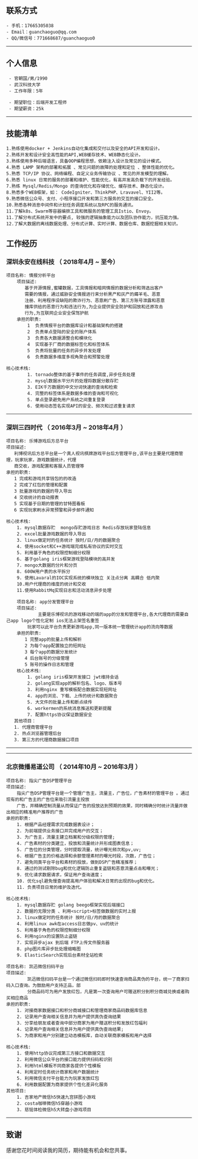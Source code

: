 ## 联系方式
    - 手机：17665305038
    - Email：guanchaoguo@qq.com
    - QQ/微信号：771668687/guanchaoguo0
---
## 个人信息

     - 官朝国/男/1990
     - 武汉科技大学
     - 工作年限：5年

     - 期望职位：后端开发工程师
     - 期望薪资：25k
---
## 技能清单
	1.熟练使用docker + Jenkins自动化集成和交付以及安全的API开发和设计。
	2.熟练开发和设计安全高性能的API,WEB缓存技术、WEB静态化设计。
	3.熟练使用多种后端语言，具备OOP编程思想，依赖注入设计及常见的设计模式。
	4.熟悉 LAMP 架构的部署和拓展 、常见问题的故障的处理和定位 、整体性能的优化。
	5.熟悉 TCP/IP 协议、网络编程、自定义业务传输协议 、常见的并发模型的理解。
	6.熟悉 linux 日常的服务的部署和维护、性能优化，有高并发高负载下的开发经验。
	7.熟练 Mysql/Redis/Mongo 的查询优化和存储优化、缓存技术、静态化设计。
	8.熟悉多个WEB框架，如： CodeIgniter、ThinkPHP、Lravavel、YII2等。
	9.熟悉微信公众号、支付、小程序接口开发和第三方服务的交互的接口安全。
	10.熟悉各种消息中间件和计划任务调度系统以及RPC的服务通讯。
	11.了解k8s、Swarm等容器编排工具和微服务的管理工具Istio、Envoy。
	11.了解分布式系统开发中的要点, 较强的逻辑抽象能力以及团队协作能力，抗压能力强。
	12.了解大数据的离线数据处理、分布式计算、实时计算、数据仓库、数据挖掘相关知识。

## 工作经历

### 深圳永安在线科技 （ 2018年4月 ~ 至今）


    项目名称: 情报分析平台
        项目描述:
           基于开源情报,蜜罐数据，工具情报和暗网情报的数据分析和筛选出客户
           需要的情报，通过威胁安全情报进行来分析黑产和灰产的薅羊毛、恶意
           注册、利用程序设缺陷的欺诈行为、恶意刷广告、第三方账号泄露和恶意
           撞库供给的恶意行为和违法行为,为企业提供安全防护和回放和还原攻击
           行为,为互联网企业安全保驾护航
        承担的职责:
            1  负责情报平台的数据库设计和基础架构的搭建
            2  负责单点登陆的安全的账户体系
            3  负责各大数据源整合和模块化
            4  实现基于厂商的数据标签化和标签体系
            5  负责将批量的任务的异步并发处理
            6  负责数据多维度多视角聚合和预警处理

    核心技术栈:
            1. tornado整体的基于事件的任务调度,异步任务处理
            2. mysql数据水平分片的处理将数据分散存贮
            3. EIK千万数据的中文分词快速的查询和检索
            4. 完整的标签体系是数据多维的查询和可视化
            5. 单点登录避免用户系统之间重复登录
            6. 使用动态签名实现API的安全、频次和过滤重复请求
---



### 深圳三四时代 （ 2016年3月 ~ 2018年4月 ）
    项目名称: 乐博游戏后方总平台
    项目描述:
       利博视讯后方总平台是一个真人视讯棋牌游戏平台后方管理平台,该平台主要是代理商管理，玩家玩家，游戏数据统计，代理
       商交收，游戏配置和客服人员管理等
    承担的职责:
       1 完成和游戏共享钱包的的改造
       2 完成了红包的管理和配置
       3 批量游戏的数据的导入导出
       4 交收统计的自动报表
       5 实现基于日期的管理的甘特图看板
       6 实现玩家刷水异常预警和异步邮件通知

    核心技术栈:
        1. mysql数据存贮  mongo存贮游戏日志 Redis存放玩家登陆信息
        2. excel批量游戏数据的导入导出
        3. linux做定时的任务统计 按时/日/月的数据聚合
        4. 使用socket和C++游戏端完成私有协议的实时交互
        5. 利用基于角色的权限控制细分权限
        6. 基于golang iris框架游戏登陆模块的高并发
        7. mongo大数据的分片和分页
        8. 600W用户表的水平拆分
        9. 使用Lavaral的IOC实现系统的模块独立 关注点分离 高耦合 低内聚
        10.用户代理商的维度的统计和交收
        11.使用RabbitMq实现日志和活动消息异步处理

        项目名称: app分发管理平台
        项目描述:
                主要是乐博视讯的游戏移动的端的app的分发和管理平台,各大代理商的需要自己app logo个性化定制 ios无法上架签名重签
            玩家可以此平台负责更新游戏app,同一版本统一管理统计app的流向等数据
        承担的职责:
           1 完整app的批量上传和解析
           2 为每个app配置独立的短网址
           3 每个app的数据分发统计
           4 后台账号的分级管理
           5 账号的操作日志和管理 
        核心技术栈:
            1. golang iris框架开发接口 jwt维持会话
            2. golang实现app的解析包名、logo、版本号
            3. 利用nginx 重写模板配合数据实现短网址
            4. app的浏览、下载、上传的统计和数据聚合
            5. 大文件的批量上传和断点续传
            6. workermen的系统消息推送和更新提醒
            7. 配置https协议保证数据安全
       其他项目：
       1. 代理商管理平台 
       2. 热点浏览器管理后台
       3. 第三方的代理商数据接口项目 
---

---
### 北京微播易道公司 （ 2014年10月 ~ 2016年3月 ）

    项目名称: 指尖广告DSP管理平台
    项目描述:
        指尖广告DSP管理平台是一个管理广告主，流量主，广告位，广告素材的管理平台 。通过现有的和广告主的广告位来吸引流量主投放
        广告，并精确控制流量从而保证广告的投放达到预期的效果，同时精确分时统计流量并做出相应的精准用户推荐的广告
    承担的职责:
        1. 根据产品经理需求完成数据表设计；
        2. 为前端提供业务接口并完成用户的交互；
        3. 为广告主，流量主建立档案和分级权限的管理;
        4. 广告素材的分类建立，投放和流量统计并形成图表信息；
        5. 广告位的分类管理，分时提取流量，统计曝光频次和pv,uv;
        6. 根据广告主的价格选择和余额管理素材的曝光时段，次数，广告位；
        7. 避免同类平台平台和素材的投放，做到DSP广告精准推荐；
        8. 通过的测试剔除bug和优化逻辑防止重复盗链和恶意流量点击和曝光；
        9. 优化请求数据请求，保证用户查询速度；
        10. 优化sql避免慢查询提高用户体验和解决日常的出现的bug和优化。
        11. 负责项目日常的维护及迭代。

    核心技术栈:
        1. mysql数据存贮 golang beego框架实现后端接口
        2. 数据的无限分类 、利用<script>标签做数据的实时上报
        3. linux做定时的任务统计 按时/日/月的数据聚合
        4. 利用linux awk在access日志做pv、uv的统计
        5. 利用基于角色的权限控制细分权限
        6. 利用nginx的设置防止盗链
        7. 实现异步ajax 到后端 FTP上传文件服务器
        8. php图片库异步批处理缩略图
        9. ElasticSearch实现后台素材全站检索
        
    项目名称: 凯迅微信扫码平台
    项目描述:
            凯迅微信扫码平台是一个通过微信扫码即时快速查询商品真伪的平台，统一了商家扫码入口查询。为鼓励用户支持正品，部
            分商品码可为用户发放红包，凡是第一次查询用户可赠送积分到积分商城兑换或者购买相应商品
    承担的职责:
        1. 对接商家数据接口和积分商城接口和管理商家商品码数据库信息
        2. 记录用户查询相关信息并为用户提供真伪查询结果
        3. 分享给朋友或者查询中部分商家为用户赠送积分和发放红包福利
        4. 记录用户查询相关信息并为用户提供真伪查询结果;
        5. 为商家和用户分别建立动态模板库，自动关联商家模板和用户选择

    核心技术栈:
        1. 使用http协议完成第三方接口和数据交互
        2. 利用微信公众平台的接口能力提供扫码和识别
        3. 利用html模板不同商家各提供个性模板
        4. 利用定时任务统计商家和用户数据统计
        5. 利用微信支付平台能力为玩家发放红包
        6. 利用数据配置为商家提供个性化差异化服务
    其他项目:
        1. 吉家地产微信h5快速九宫拼图小游戏
        2. costa咖啡微信h5穿越小游戏
        3. 慈铭体检微信h5大转盘小游戏项目
---


## 致谢
感谢您花时间阅读我的简历，期待能有机会和您共事。
